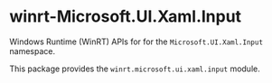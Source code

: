 <!-- warning: Please don't edit this file. It was automatically generated. -->

# winrt-Microsoft.UI.Xaml.Input

Windows Runtime (WinRT) APIs for for the `Microsoft.UI.Xaml.Input` namespace.

This package provides the `winrt.microsoft.ui.xaml.input` module.
